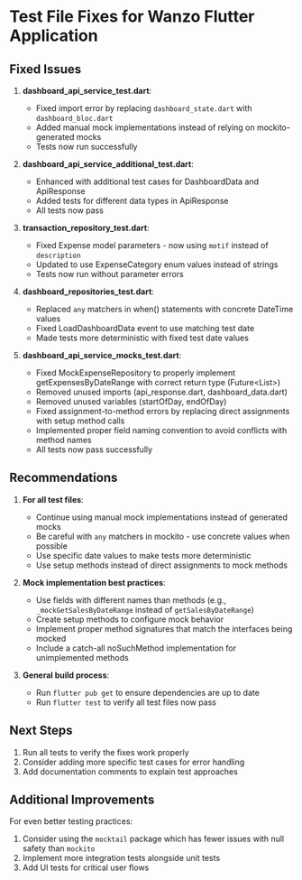 # Test File Fixes for Wanzo Flutter Application

## Fixed Issues

1. **dashboard_api_service_test.dart**:
   - Fixed import error by replacing `dashboard_state.dart` with `dashboard_bloc.dart`
   - Added manual mock implementations instead of relying on mockito-generated mocks
   - Tests now run successfully

2. **dashboard_api_service_additional_test.dart**:
   - Enhanced with additional test cases for DashboardData and ApiResponse
   - Added tests for different data types in ApiResponse
   - All tests now pass

3. **transaction_repository_test.dart**:
   - Fixed Expense model parameters - now using `motif` instead of `description`
   - Updated to use ExpenseCategory enum values instead of strings
   - Tests now run without parameter errors

4. **dashboard_repositories_test.dart**:
   - Replaced `any` matchers in when() statements with concrete DateTime values
   - Fixed LoadDashboardData event to use matching test date
   - Made tests more deterministic with fixed test date values

5. **dashboard_api_service_mocks_test.dart**:
   - Fixed MockExpenseRepository to properly implement getExpensesByDateRange with correct return type (Future<List<Expense>>)
   - Removed unused imports (api_response.dart, dashboard_data.dart)
   - Removed unused variables (startOfDay, endOfDay)
   - Fixed assignment-to-method errors by replacing direct assignments with setup method calls
   - Implemented proper field naming convention to avoid conflicts with method names
   - All tests now pass successfully

## Recommendations

1. **For all test files**:
   - Continue using manual mock implementations instead of generated mocks
   - Be careful with `any` matchers in mockito - use concrete values when possible
   - Use specific date values to make tests more deterministic
   - Use setup methods instead of direct assignments to mock methods

2. **Mock implementation best practices**:
   - Use fields with different names than methods (e.g., `_mockGetSalesByDateRange` instead of `getSalesByDateRange`)
   - Create setup methods to configure mock behavior
   - Implement proper method signatures that match the interfaces being mocked
   - Include a catch-all noSuchMethod implementation for unimplemented methods

3. **General build process**:
   - Run `flutter pub get` to ensure dependencies are up to date
   - Run `flutter test` to verify all test files now pass

## Next Steps

1. Run all tests to verify the fixes work properly
2. Consider adding more specific test cases for error handling
3. Add documentation comments to explain test approaches

## Additional Improvements

For even better testing practices:
1. Consider using the `mocktail` package which has fewer issues with null safety than `mockito`
2. Implement more integration tests alongside unit tests
3. Add UI tests for critical user flows
